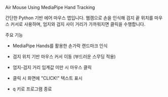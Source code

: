Air Mouse Using MediaPipe Hand Tracking

간단한 Python 기반 에어 마우스 앱입니다.
웹캠으로 손을 인식해 검지 끝 위치를 마우스 커서로 사용하며,
엄지와 검지 사이 거리가 가까워지면 클릭을 수행합니다.

주요 기능

* MediaPipe Hands를 활용한 손가락 랜드마크 인식

* 검지 위치 기반 마우스 커서 이동 (부드러운 스무딩 적용)

* 엄지-검지 거리 임계값 미만 시 마우스 클릭

* 클릭 시 화면에 "CLICK!" 텍스트 표시

* q 키로 프로그램 종료
